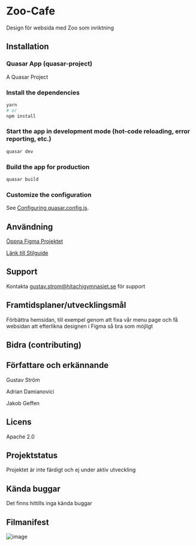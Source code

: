 # Zoo-Cafe
Design för websida med Zoo som inriktning

## Installation
### Quasar App (quasar-project)

A Quasar Project

### Install the dependencies
```bash
yarn
# or
npm install
```

### Start the app in development mode (hot-code reloading, error reporting, etc.)
```bash
quasar dev
```


### Build the app for production
```bash
quasar build
```

### Customize the configuration
See [Configuring quasar.config.js](https://v2.quasar.dev/quasar-cli-vite/quasar-config-js).

## Användning
[Öppna Figma Projektet](https://www.figma.com/design/NADkXFwnWQ32WjBYahOURQ/Caf?node-id=0-1&t=qAyx1HmZI5hxhQCa-1)

[Länk till Stilguide](./Stilguide.md)

## Support
Kontakta gustav.strom@hitachigymnasiet.se för support

## Framtidsplaner/utvecklingsmål
Förbättra hemsidan, till exempel genom att fixa vår menu page och få websidan att efterlikna designen i Figma så bra som möjligt 

## Bidra (contributing)


## Författare och erkännande
Gustav Ström

Adrian Damianovici

Jakob Geffen

## Licens
Apache 2.0
## Projektstatus
Projektet är inte färdigt och ej under aktiv utveckling

## Kända buggar
Det finns hittills inga kända buggar

## Filmanifest
![image](https://github.com/user-attachments/assets/28767bbe-e241-47f5-94ac-0e24a3a8743a)

